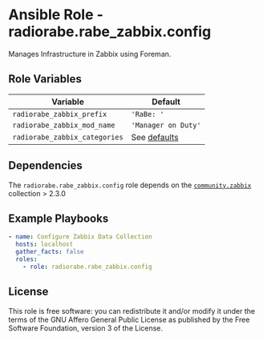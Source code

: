 # Ansible Role - radiorabe.rabe_zabbix.config

Manages Infrastructure in Zabbix using Foreman.

## Role Variables

| Variable | Default |
| -------- | ------- |
| `radiorabe_zabbix_prefix` | `'RaBe: '` |
| `radiorabe_zabbix_mod_name` | `'Manager on Duty'` |
| `radiorabe_zabbix_categories` | See [defaults](./defaults/main.yml) |

## Dependencies

The `radiorabe.rabe_zabbix.config` role depends on the [`community.zabbix`](https://galaxy.ansible.com/community/zabbix/) collection > 2.3.0

## Example Playbooks

```yaml
- name: Configure Zabbix Data Collection
  hosts: localhost
  gather_facts: false
  roles:
    - role: radiorabe.rabe_zabbix.config
```

## License

This role is free software: you can redistribute it and/or modify it under the terms of the GNU Affero General Public License as published by the Free Software Foundation, version 3 of the License.
